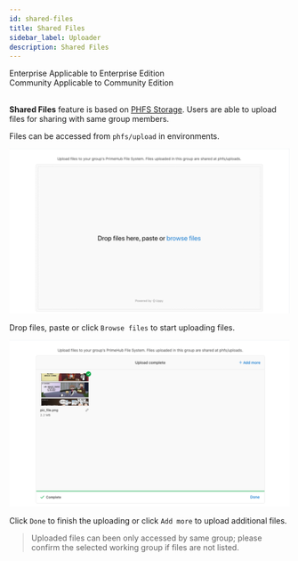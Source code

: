 ```yaml
---
id: shared-files
title: Shared Files
sidebar_label: Uploader
description: Shared Files
---
```


<div class="label-sect">
  <div class="ee-only tooltip">Enterprise
    <span class="tooltiptext">Applicable to Enterprise Edition</span>
  </div>
  <div class="ce-only tooltip">Community
    <span class="tooltiptext">Applicable to Community Edition</span>
  </div>
</div>
<BR>

**Shared Files** feature is based on [PHFS Storage](quickstart/nb-data-store#phfs-storage). Users are able to upload files for sharing with same group members.

Files can be accessed from `phfs/upload` in environments.

![](assets/files-uploader.png)

Drop files, paste or click `Browse files` to start uploading files.

![](assets/files-uploaded.png)

Click `Done` to finish the uploading or click `Add more` to upload additional files.

> Uploaded files can been only accessed by same group; please confirm the selected working group if files are not listed.
